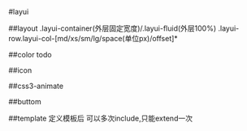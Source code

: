 #layui

##layout
.layui-container(外层固定宽度)/.layui-fluid(外层100%)
.layui-row.layui-col-[md/xs/sm/lg/space(单位px)/offset]*
<!-- 让IE8/9支持媒体查询，从而兼容栅格 -->
<!--[if lt IE 9]>
  <script src="https://cdn.staticfile.org/html5shiv/r29/html5.min.js"></script>
  <script src="https://cdn.staticfile.org/respond.js/1.4.2/respond.min.js"></script>
<![endif]-->

##color
todo

##icon
<i class="layui-icon layui-icon-"></i>

##css3-animate

##buttom

##template
定义模板后
可以多次include,只能extend一次